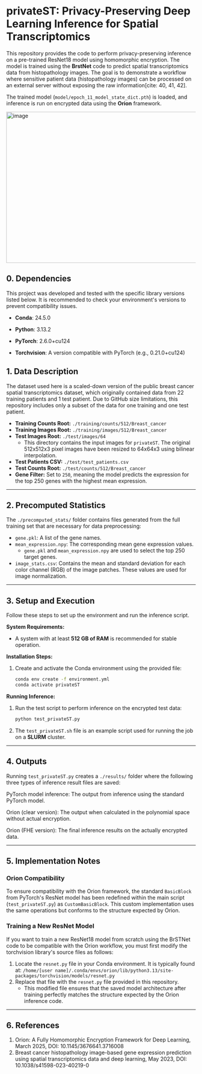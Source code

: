# privateST: Privacy-Preserving Deep Learning Inference for Spatial Transcriptomics

This repository provides the code to perform privacy-preserving inference on a pre-trained ResNet18 model using homomorphic encryption. The model is trained using the **BrstNet** code to predict spatial transcriptomics data from histopathology images. The goal is to demonstrate a workflow where sensitive patient data (histopathology images) can be processed on an external server without exposing the raw information[cite: 40, 41, 42].

The trained model (`model/epoch_11_model_state_dict.pth`) is loaded, and inference is run on encrypted data using the **Orion** framework.

<img width="1017" height="402" alt="image" src="https://github.com/user-attachments/assets/e073a0fa-9771-41f2-b8f3-29fab501639a" />

## 0. Dependencies

This project was developed and tested with the specific library versions listed below. It is recommended to check your environment's versions to prevent compatibility issues.

* **Conda**: 24.5.0

* **Python**: 3.13.2

* **PyTorch**: 2.6.0+cu124

* **Torchvision**: A version compatible with PyTorch (e.g., 0.21.0+cu124)

## 1. Data Description

The dataset used here is a scaled-down version of the public breast cancer spatial transcriptomics dataset, which originally contained data from 22 training patients and 1 test patient. Due to GitHub size limitations, this repository includes only a subset of the data for one training and one test patient.

* **Training Counts Root:** `./training/counts/512/Breast_cancer`
* **Training Images Root:** `./training/images/512/Breast_cancer`
* **Test Images Root:** `./test/images/64`
    * This directory contains the input images for `privateST`. The original 512x512x3 pixel images have been resized to 64x64x3 using bilinear interpolation.
* **Test Patients CSV:** `./test/test_patients.csv`
* **Test Counts Root:** `./test/counts/512/Breast_cancer`
* **Gene Filter:** Set to `250`, meaning the model predicts the expression for the top 250 genes with the highest mean expression.

---

## 2. Precomputed Statistics

The `./precomputed_stats/` folder contains files generated from the full training set that are necessary for data preprocessing:

* `gene.pkl`: A list of the gene names.
* `mean_expression.npy`: The corresponding mean gene expression values.
    * `gene.pkl` and `mean_expression.npy` are used to select the top 250 target genes.
* `image_stats.csv`: Contains the mean and standard deviation for each color channel (RGB) of the image patches. These values are used for image normalization.

---

## 3. Setup and Execution

Follow these steps to set up the environment and run the inference script.

**System Requirements:**
* A system with at least **512 GB of RAM** is recommended for stable operation.

**Installation Steps:**
1.  Create and activate the Conda environment using the provided file:
    ```bash
    conda env create -f environment.yml
    conda activate privateST
    ```

**Running Inference:**
1.  Run the test script to perform inference on the encrypted test data:
    ```bash
    python test_privateST.py
    ```
2.  The `test_privateST.sh` file is an example script used for running the job on a **SLURM** cluster.

---

## 4. Outputs
Running ```test_privateST.py``` creates a ```./results/``` folder where the following three types of inference result files are saved:

PyTorch model inference: The output from inference using the standard PyTorch model.

Orion (clear version): The output when calculated in the polynomial space without actual encryption.

Orion (FHE version): The final inference results on the actually encrypted data.

---

## 5. Implementation Notes

### Orion Compatibility

To ensure compatibility with the Orion framework, the standard `BasicBlock` from PyTorch's ResNet model has been redefined within the main script (`test_privateST.py`) as `CustomBasicBlock`. This custom implementation uses the same operations but conforms to the structure expected by Orion.

### Training a New ResNet Model

If you want to train a new ResNet18 model from scratch using the BrSTNet code to be compatible with the Orion workflow, you must first modify the torchvision library's source files as follows:

1.  Locate the `resnet.py` file in your Conda environment. It is typically found at:
    `/home/[user name]/.conda/envs/orion/lib/python3.13/site-packages/torchvision/models/resnet.py`
2.  Replace that file with the `resnet.py` file provided in this repository.
    * This modified file ensures that the saved model architecture after training perfectly matches the structure expected by the Orion inference code.
  
   
---
   
## 6. References
1. Orion: A Fully Homomorphic Encryption Framework for Deep Learning, March 2025, DOI: 10.1145/3676641.3716008
2. Breast cancer histopathology image-based gene expression prediction using spatial transcriptomics data and deep learning, May 2023, DOI: 10.1038/s41598-023-40219-0

